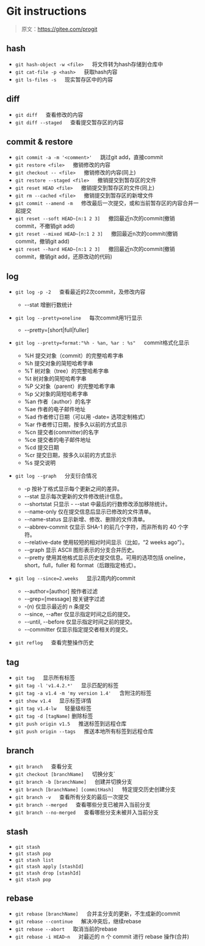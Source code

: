 # Git instructions

> 原文：https://gitee.com/progit

## hash

- `git hash-object -w <file>` &emsp; 将文件转为hash存储到仓库中
- `git cat-file -p <hash>` &emsp; 获取hash内容
- `git ls-files -s` &emsp; 现实暂存区中的内容

## diff

- `git diff` &emsp; 查看修改的内容
- `git diff --staged` &emsp; 查看提交暂存区的内容

## commit & restore

- `git commit -a -m '<comment>'` &emsp; 跳过git add，直接commit
- `git restore <file>` &emsp; 撤销修改的内容
- `git checkout -- <file>` &emsp; 撤销修改的内容(同上)
- `git restore --staged <file>` &emsp; 撤销提交到暂存区的文件
- `git reset HEAD <file>` &emsp; 撤销提交到暂存区的文件(同上)
- `git rm --cached <file>` &emsp; 撤销提交到暂存区的新增文件
- `git commit --amend -m` &emsp; 修改最后一次提交，或和当前暂存区的内容合并一起提交
- `git reset --soft HEAD~[n:1 2 3]` &emsp; 撤回最近n次的commit(撤销commit，不撤销git add)
- `git reset --mixed HEAD~[n:1 2 3]` &emsp; 撤回最近n次的commit(撤销commit，撤销git add)
- `git reset --hard HEAD~[n:1 2 3]` &emsp; 撤回最近n次的commit(撤销commit，撤销git add，还原改动的代码)

## log

- `git log -p -2` &emsp; 查看最近的2次commit，及修改内容
  
  - --stat  增删行数统计
- `git log --pretty=oneline` &emsp; 每次commit用1行显示
  - --pretty=[short|full|fuller]

- `git log --pretty=format:"%h - %an, %ar : %s"` &emsp; commit格式化显示
  - %H 提交对象（commit）的完整哈希字串
  - %h 提交对象的简短哈希字串
  - %T 树对象（tree）的完整哈希字串
  - %t 树对象的简短哈希字串
  - %P 父对象（parent）的完整哈希字串
  - %p 父对象的简短哈希字串
  - %an 作者（author）的名字
  - %ae 作者的电子邮件地址
  - %ad 作者修订日期（可以用 -date= 选项定制格式）
  - %ar 作者修订日期，按多久以前的方式显示
  - %cn 提交者(committer)的名字
  - %ce 提交者的电子邮件地址
  - %cd 提交日期
  - %cr 提交日期，按多久以前的方式显示
  - %s 提交说明
  
- `git log --graph` &emsp; 分支衍合情况
  - -p 按补丁格式显示每个更新之间的差异。
  - --stat 显示每次更新的文件修改统计信息。
  - --shortstat 只显示 - --stat 中最后的行数修改添加移除统计。
  - --name-only 仅在提交信息后显示已修改的文件清单。
  - --name-status 显示新增、修改、删除的文件清单。
  - --abbrev-commit 仅显示 SHA-1 的前几个字符，而非所有的 40 个字符。
  - --relative-date 使用较短的相对时间显示（比如，“2 weeks ago”）。
  - --graph 显示 ASCII 图形表示的分支合并历史。
  - --pretty 使用其他格式显示历史提交信息。可用的选项包括 oneline，short，full，fuller 和 format（后跟指定格式）。

- `git log --since=2.weeks` &emsp; 显示2周内的commit
  - --author=[author] 按作者过滤
  - --grep=[message] 按关键字过滤
  - -(n) 仅显示最近的 n 条提交
  - --since, --after 仅显示指定时间之后的提交。
  - --until, --before 仅显示指定时间之前的提交。
  - --committer 仅显示指定提交者相关的提交。 

- `git reflog` &emsp; 查看完整操作历史

## tag

- `git tag` &emsp; 显示所有标签
- `git tag -l 'v1.4.2.*'` &emsp; 显示匹配的标签
- `git tag -a v1.4 -m 'my version 1.4'` &emsp; 含附注的标签
- `git show v1.4` &emsp; 显示标签详情
- `git tag v1.4-lw` &emsp; 轻量级标签
- `git tag -d [tagName]` 删除标签
- `git push origin v1.5` &emsp; 推送标签到远程仓库
- `git push origin --tags` &emsp; 推送本地所有标签到远程仓库

## branch

- `git branch` &emsp; 查看分支
- `git checkout [branchName]` &emsp; 切换分支`
- `git branch -b [branchName]` &emsp; 创建并切换分支
- `git branch [branchName] [commitHash]` &emsp; 特定提交历史创建分支
- `git branch -v` &emsp; 查看所有分支的最后一次提交
- `git branch --merged` &emsp; 查看哪些分支已被并入当前分支
- `git branch --no-merged` &emsp; 查看哪些分支未被并入当前分支

## stash

- `git stash`
- `git stash pop`
- `git stash list`
- `git stash apply [stashId]`
- `git stash drop [stashId]`
- `git stash pop`

## rebase

- `git rebase [branchName]` &emsp; 合并主分支的更新，不生成新的commit
- `git rebase --continue` &emsp; 解决冲突后，继续rebase
- `git rebase --abort` &emsp; 取消当前的rebase
- `git rebase -i HEAD~n` &emsp; 对最近的 n 个 commit 进行 rebase 操作(合并)
